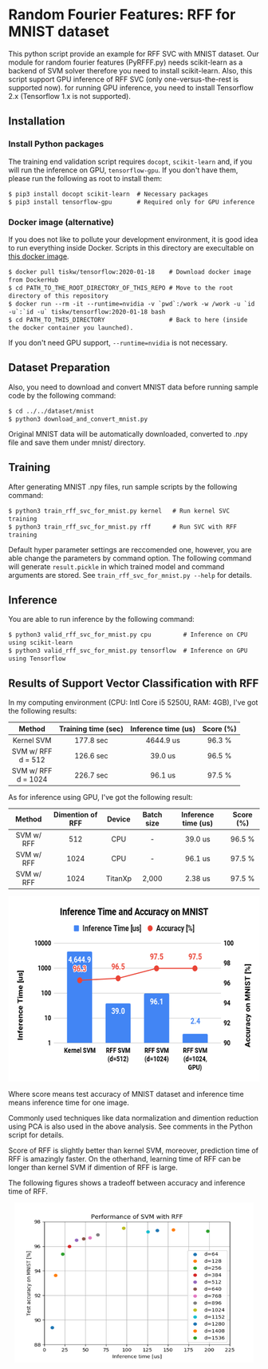 Random Fourier Features: RFF for MNIST dataset
====

This python script provide an example for RFF SVC with MNIST dataset.
Our module for random fourier features (PyRFFF.py) needs scikit-learn as a backend of SVM solver therefore you need to install scikit-learn.
Also, this script support GPU inference of RFF SVC (only one-versus-the-rest is supported now). for running GPU inference, you need to install Tensorflow 2.x (Tensorflow 1.x is not supported).


## Installation

### Install Python packages

The training end validation script requires `docopt`, `scikit-learn` and, if you will run the inference on GPU, `tensorflow-gpu`.
If you don't have them, please run the following as root to install them:

```console
$ pip3 install docopt scikit-learn  # Necessary packages
$ pip3 install tensorflow-gpu       # Required only for GPU inference
```

### Docker image (alternative)

If you does not like to pollute your development environment, it is good idea to run everything inside Docker.
Scripts in this directory are execultable on [this docker image](https://hub.docker.com/repository/docker/tiskw/tensorflow).

```console
$ docker pull tiskw/tensorflow:2020-01-18    # Download docker image from DockerHub
$ cd PATH_TO_THE_ROOT_DIRECTORY_OF_THIS_REPO # Move to the root directory of this repository
$ docker run --rm -it --runtime=nvidia -v `pwd`:/work -w /work -u `id -u`:`id -u` tiskw/tensorflow:2020-01-18 bash
$ cd PATH_TO_THIS_DIRECTORY                  # Back to here (inside the docker container you launched).
```

If you don't need GPU support, `--runtime=nvidia` is not necessary.


## Dataset Preparation

Also, you need to download and convert MNIST data before running sample code by the following command:

```console
$ cd ../../dataset/mnist
$ python3 download_and_convert_mnist.py
```

Original MNIST data will be automatically downloaded, converted to .npy file and save them under mnist/ directory.


## Training

After generating MNIST .npy files, run sample scripts by the following command:

```console
$ python3 train_rff_svc_for_mnist.py kernel   # Run kernel SVC training
$ python3 train_rff_svc_for_mnist.py rff      # Run SVC with RFF training
```

Default hyper parameter settings are reccomended one, however, you are able change the parameters by command option.
The following command will generate `result.pickle` in which trained model and command arguments are stored.
See `train_rff_svc_for_mnist.py --help` for details.


## Inference

You are able to run inference by the following command:

```console
$ python3 valid_rff_svc_for_mnist.py cpu         # Inference on CPU using scikit-learn
$ python3 valid_rff_svc_for_mnist.py tensorflow  # Inference on GPU using Tensorflow
```


## Results of Support Vector Classification with RFF

In my computing environment (CPU: Intl Core i5 5250U, RAM: 4GB), I've got the following results:

| Method                   | Training time (sec) | Inference time (us) | Score (%) |
| :---------------------:  | :-----------------: | :-----------------: | :-------: |
| Kernel SVM               | 177.8 sec           | 4644.9 us           | 96.3 %    |
| SVM w/ RFF <br> d = 512  | 126.6 sec           | 39.0 us             | 96.5 %    |
| SVM w/ RFF <br> d = 1024 | 226.7 sec           | 96.1 us             | 97.5 %    |

As for inference using GPU, I've got the following result:

| Method     | Dimention of RFF | Device  | Batch size | Inference time (us) | Score (%) |
| :-------:  | :--------------: | :-----: | :---------:| :-----------------: | :-------: |
| SVM w/ RFF | 512              | CPU     | -          | 39.0 us             | 96.5 %    |
| SVM w/ RFF | 1024             | CPU     | -          | 96.1 us             | 97.5 %    |
| SVM w/ RFF | 1024             | TitanXp | 2,000      | 2.38 us             | 97.5 %    |

<div align="center">
  <img src="./figures/figure_Inference_Time_and_Accuracy_on_MNIST.png" width="600" height="371" alt="Inference Time vs Accuracy on MNIST" />
</div>

Where score means test accuracy of MNIST dataset and inference time means inference time for one image.

Commonly used techniques like data normalization and dimention reduction using PCA is also used in the above analysis.
See comments in the Python script for details.

Score of RFF is slightly better than kernel SVM, moreover, prediction time of RFF is amazingly faster.
On the otherhand, learning time of RFF can be longer than kernel SVM if dimention of RFF is large.

The following figures shows a tradeoff between accuracy and inference time of RFF.

<div align="center">
  <img src="./figures/figure_rff_svc_for_mnist.png" width="480" height="320" alt="Accuracy for each dimention in RFF SVC" />
</div>

